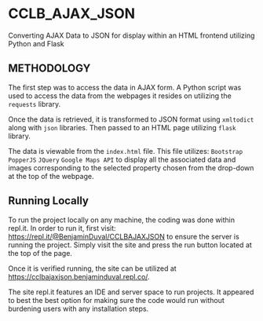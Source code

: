 # CCLB_AJAX_JSON
Converting AJAX Data to JSON for display within an HTML frontend utilizing Python and Flask

## METHODOLOGY
The first step was to access the data in AJAX form. A Python script was used to access the data from the webpages it resides on utilizing the ```requests``` library. 

Once the data is retrieved, it is transformed to JSON format using ```xmltodict``` along with ```json``` libraries. Then passed to an HTML page utilizing ```flask``` library. 

The data is viewable from the ```index.html``` file. This file utilizes:
```Bootstrap```
```PopperJS```
```JQuery```
```Google Maps API``` to display all the associated data and images corresponding to the selected property chosen from the drop-down at the top of the webpage.

## Running Locally
To run the project locally on any machine, the coding was done within repl.it. In order to run it, first visit: https://repl.it/@BenjaminDuval/CCLBAJAXJSON to ensure the server is running the project. Simply visit the site and press the run button located at the top of the page.

Once it is verified running, the site can be utilized at https://cclbajaxjson.benjaminduval.repl.co/. 

The site repl.it features an IDE and server space to run projects. It appeared to best the best option for making sure the code would run without burdening users with any installation steps. 


